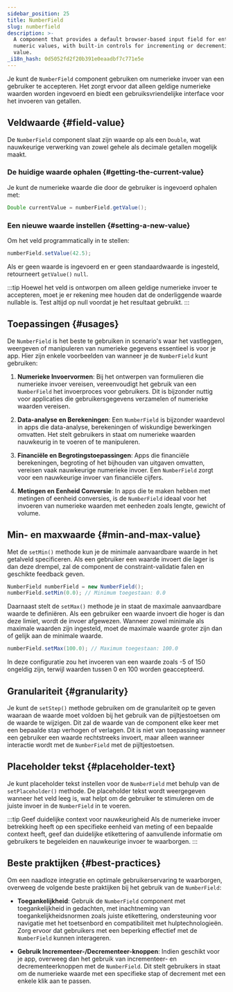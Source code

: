 ```yaml
---
sidebar_position: 25
title: NumberField
slug: numberfield
description: >-
  A component that provides a default browser-based input field for entering
  numeric values, with built-in controls for incrementing or decrementing the
  value.
_i18n_hash: 0d5052fd2f20b391e0eaadbf7c771e5e
---
```

<DocChip chip='shadow' />
<DocChip chip='name' label="dwc-field" />
<DocChip chip='since' label='23.02' />
<JavadocLink type="foundation" location="com/webforj/component/field/NumberField" top='true' />

<ParentLink parent="Field" />

Je kunt de `NumberField` component gebruiken om numerieke invoer van een gebruiker te accepteren. Het zorgt ervoor dat alleen geldige numerieke waarden worden ingevoerd en biedt een gebruiksvriendelijke interface voor het invoeren van getallen.

<ComponentDemo 
path='/webforj/numberfield?'
javaE='https://raw.githubusercontent.com/webforj/webforj-documentation/refs/heads/main/src/main/java/com/webforj/samples/views/fields/numberfield/NumberFieldView.java'
/>

## Veldwaarde {#field-value}

De `NumberField` component slaat zijn waarde op als een `Double`, wat nauwkeurige verwerking van zowel gehele als decimale getallen mogelijk maakt.

### De huidige waarde ophalen {#getting-the-current-value}

Je kunt de numerieke waarde die door de gebruiker is ingevoerd ophalen met:

```java
Double currentValue = numberField.getValue();
```

### Een nieuwe waarde instellen {#setting-a-new-value}

Om het veld programmatically in te stellen:

```java
numberField.setValue(42.5);
```

Als er geen waarde is ingevoerd en er geen standaardwaarde is ingesteld, retourneert `getValue()` `null`.

:::tip
Hoewel het veld is ontworpen om alleen geldige numerieke invoer te accepteren, moet je er rekening mee houden dat de onderliggende waarde nullable is. Test altijd op null voordat je het resultaat gebruikt.
:::

## Toepassingen {#usages}

De `NumberField` is het beste te gebruiken in scenario's waar het vastleggen, weergeven of manipuleren van numerieke gegevens essentieel is voor je app. Hier zijn enkele voorbeelden van wanneer je de `NumberField` kunt gebruiken:

1. **Numerieke Invoervormen**: Bij het ontwerpen van formulieren die numerieke invoer vereisen, vereenvoudigt het gebruik van een `NumberField` het invoerproces voor gebruikers. Dit is bijzonder nuttig voor applicaties die gebruikersgegevens verzamelen of numerieke waarden vereisen.

2. **Data-analyse en Berekeningen**: Een `NumberField` is bijzonder waardevol in apps die data-analyse, berekeningen of wiskundige bewerkingen omvatten. Het stelt gebruikers in staat om numerieke waarden nauwkeurig in te voeren of te manipuleren.

3. **Financiële en Begrotingstoepassingen**: Apps die financiële berekeningen, begroting of het bijhouden van uitgaven omvatten, vereisen vaak nauwkeurige numerieke invoer. Een `NumberField` zorgt voor een nauwkeurige invoer van financiële cijfers.

4. **Metingen en Eenheid Conversie**: In apps die te maken hebben met metingen of eenheid conversies, is de `NumberField` ideaal voor het invoeren van numerieke waarden met eenheden zoals lengte, gewicht of volume.

## Min- en maxwaarde {#min-and-max-value}

Met de `setMin()` methode kun je de minimale aanvaardbare waarde in het getalveld specificeren. Als een gebruiker een waarde invoert die lager is dan deze drempel, zal de component de constraint-validatie falen en geschikte feedback geven.

```java
NumberField numberField = new NumberField();
numberField.setMin(0.0); // Minimum toegestaan: 0.0
```

Daarnaast stelt de `setMax()` methode je in staat de maximale aanvaardbare waarde te definiëren. Als een gebruiker een waarde invoert die hoger is dan deze limiet, wordt de invoer afgewezen. Wanneer zowel minimale als maximale waarden zijn ingesteld, moet de maximale waarde groter zijn dan of gelijk aan de minimale waarde.

```java
numberField.setMax(100.0); // Maximum toegestaan: 100.0
```

In deze configuratie zou het invoeren van een waarde zoals -5 of 150 ongeldig zijn, terwijl waarden tussen 0 en 100 worden geaccepteerd.

## Granulariteit {#granularity}

Je kunt de `setStep()` methode gebruiken om de granulariteit op te geven waaraan de waarde moet voldoen bij het gebruik van de pijltjestoetsen om de waarde te wijzigen. Dit zal de waarde van de component elke keer met een bepaalde stap verhogen of verlagen. Dit is niet van toepassing wanneer een gebruiker een waarde rechtstreeks invoert, maar alleen wanneer interactie wordt met de `NumberField` met de pijltjestoetsen.

## Placeholder tekst {#placeholder-text}

Je kunt placeholder tekst instellen voor de `NumberField` met behulp van de `setPlaceholder()` methode. De placeholder tekst wordt weergegeven wanneer het veld leeg is, wat helpt om de gebruiker te stimuleren om de juiste invoer in de `NumberField` in te voeren.

:::tip Geef duidelijke context voor nauwkeurigheid
Als de numerieke invoer betrekking heeft op een specifieke eenheid van meting of een bepaalde context heeft, geef dan duidelijke etikettering of aanvullende informatie om gebruikers te begeleiden en nauwkeurige invoer te waarborgen.
:::

## Beste praktijken {#best-practices}

Om een naadloze integratie en optimale gebruikerservaring te waarborgen, overweeg de volgende beste praktijken bij het gebruik van de `NumberField`:

- **Toegankelijkheid**: Gebruik de `NumberField` component met toegankelijkheid in gedachten, met inachtneming van toegankelijkheidsnormen zoals juiste etikettering, ondersteuning voor navigatie met het toetsenbord en compatibiliteit met hulptechnologieën. Zorg ervoor dat gebruikers met een beperking effectief met de `NumberField` kunnen interageren.

- **Gebruik Incrementeer-/Decrementeer-knoppen**: Indien geschikt voor je app, overweeg dan het gebruik van incrementeer- en decrementeerknoppen met de `NumberField`. Dit stelt gebruikers in staat om de numerieke waarde met een specifieke stap of decrement met een enkele klik aan te passen.
